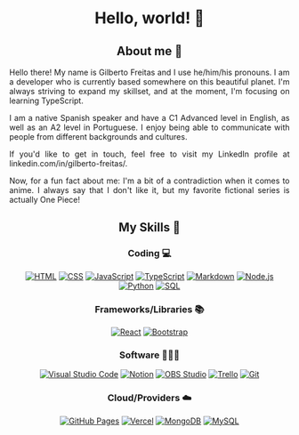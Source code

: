 <h1 align="center"> Hello, world! 👋 </h1>
<h2 align="center"> About me 🚀</h2>

<div align="justify">
  <p> Hello there! My name is Gilberto Freitas and I use he/him/his pronouns. I am a developer who is currently based somewhere on this beautiful planet. I'm always striving to expand my skillset, and at the moment, I'm focusing on learning TypeScript.

I am a native Spanish speaker and have a C1 Advanced level in English, as well as an A2 level in Portuguese. I enjoy being able to communicate with people from different backgrounds and cultures.

If you'd like to get in touch, feel free to visit my LinkedIn profile at linkedin.com/in/gilberto-freitas/.

Now, for a fun fact about me: I'm a bit of a contradiction when it comes to anime. I always say that I don't like it, but my favorite fictional series is actually One Piece!</p>
</div>

<h2 align="center"> My Skills 🌿</h2>

<h3 align="center">Coding 💻</h3>
<p align="center">
<a href="#"><img alt="HTML" src="https://img.shields.io/badge/HTML-E34F26.svg?logo=html5&logoColor=white"></a>
<a href="#"><img alt="CSS" src="https://img.shields.io/badge/CSS-1572B6.svg?logo=css3&logoColor=white"></a>
<a href="#"><img alt="JavaScript" src="https://img.shields.io/badge/JavaScript-F7DF1E.svg?logo=javascript&logoColor=black"></a>
<a href="#"><img alt="TypeScript" src="https://img.shields.io/badge/TypeScript-007ACC.svg?logo=typescript&logoColor=white"></a>
<a href="#"><img alt="Markdown" src="https://img.shields.io/badge/Markdown-000000.svg?logo=markdown&logoColor=white"></a>
<a href="#"><img alt="Node.js" src="https://img.shields.io/badge/Node.js-43853D.svg?logo=node.js&logoColor=white"></a>
<a href="#"><img alt="Python" src="https://img.shields.io/badge/Python-14354C.svg?logo=python&logoColor=white"></a>
<a href="#"><img alt="SQL" src="https://custom-icon-badges.demolab.com/badge/SQL-025E8C.svg?logo=database&logoColor=white"></a>
</p>

<h3 align="center">Frameworks/Libraries 📚</h3>

<p align="center">
  <a href="#"><img alt="React" src="https://img.shields.io/badge/React-61DAFB.svg?logo=react&logoColor=black"></a>
<a href="#"><img alt="Bootstrap" src="https://img.shields.io/badge/Bootstrap-7952B3.svg?logo=bootstrap&logoColor=white"></a>
</p>

<h3 align="center">Software 👨🏻‍💻</h3>

<p align="center">
<a href="#"><img alt="Visual Studio Code" src="https://img.shields.io/badge/Visual%20Studio%20Code-0078d7.svg?logo=visual-studio-code&logoColor=white"></a>
<a href="#"><img alt="Notion" src="https://img.shields.io/badge/Notion-010101.svg?logo=notion&logoColor=white"></a>
<a href="#"><img alt="OBS Studio" src="https://img.shields.io/badge/-OBS-302E31?logo=obs-studio&logoColor=white"></a>
<a href="#"><img alt="Trello" src="https://img.shields.io/badge/Trello-0052CC.svg?logo=trello&logoColor=white"></a>
<a href="#"><img alt="Git" src="https://img.shields.io/badge/Git-F05033.svg?logo=git&logoColor=white"></a>
</p>

<h3 align="center"> Cloud/Providers ☁️ </h3>

<p align="center">
<a href="#"><img alt="GitHub Pages" src="https://img.shields.io/badge/GitHub%20Pages-327FC7.svg?logo=github&logoColor=white"></a>
<a href="#"><img alt="Vercel" src="https://img.shields.io/badge/Vercel-000000.svg?logo=vercel&logoColor=white"></a>
<a href="#"><img alt="MongoDB" src="https://img.shields.io/badge/MongoDB-47A248.svg?logo=mongodb&logoColor=white"></a>
<a href="#"><img alt="MySQL" src="https://img.shields.io/badge/MySQL-00f.svg?logo=mysql&logoColor=white"></a>
</p>
